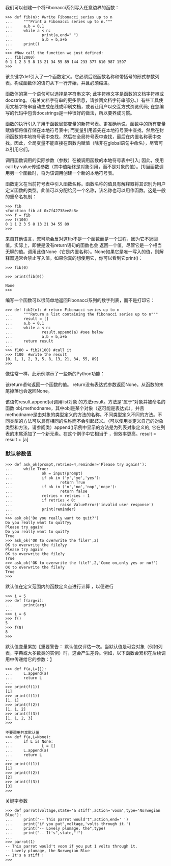 我们可以创建一个将Fibonacci系列写入任意边界的函数：

```
>>> def fib(n): #write Fibonacci series up to n
...     """Print a Fibonacci series up to n."""
...     a,b = 0,1
...     while a < n:
...             print(a,end=" ")
...             a,b = b,a+b
...     print()
...
>>> #Nuw call the function we just defined:
... fib(2000)
0 1 1 2 3 5 8 13 21 34 55 89 144 233 377 610 987 1597
>>>
```

该关键字def引入了一个函数定义。它必须后跟函数名称和带括号的形式参数列表。构成函数体的语句从下一行开始，并且必须缩进。

函数体的第一个语句可以选择是字符串文字; 此字符串文字是函数的文档字符串或docstring。（有关文档字符串的更多信息，请参阅文档字符串部分。）有些工具使用文档字符串自动生成在线或印刷文档，或者让用户以交互方式浏览代码; 在您编写的代码中包含docstrings是一种很好的做法，所以要养成习惯。

函数的执行引入了用于函数局部变量的新符号表。更准确地说，函数中的所有变量赋值都将值存储在本地符号表中; 而变量引用首先在本地符号表中查找，然后在封闭函数的本地符号表中查找，然后在全局符号表中查找，最后在内置名称表中查找。因此，全局变量不能直接在函数内赋值（除非在global语句中命名），尽管可以引用它们。

调用函数调用的实际参数（参数）在被调用函数的本地符号表中引入; 因此，使用call by value传递参数（其中值始终是对象引用，而不是对象的值）。\[1\]当函数调用另一个函数时，将为该调用创建一个新的本地符号表。

函数定义在当前符号表中引入函数名称。函数名称的值具有解释器将其识别为用户定义函数的类型。此值可以分配给另一个名称，该名称也可以用作函数。这是一般的重命名机制：

```
>>> fib
<function fib at 0x7f42738ee8c8>
>>> f = fib
>>> f(100)
0 1 1 2 3 5 8 13 21 34 55 89
>>>
```

来自其他语言，您可能会反对这fib不是一个函数而是一个过程，因为它不返回值。实际上，即使是没有return语句的函数也会 返回一个值，尽管它是一个相当无聊的值。调用此值None（它是内置名称）。None如果它是唯一写入的值，则解释器通常会禁止写入值。如果你真的想使用它，你可以看到它print\(\)：

```
>>> fib(0)

>>> print(fib(0))

None
>>>
```

编写一个函数可以很简单地返回Fibonacci系列的数字列表，而不是打印它：

```
>>> def fib2(n): # return Fibonacci series up to n
...     """Return a list containing the fibonacci series up to n"""
...     result = []
...     a,b = 0,1
...     while a < n:
...             result.append(a) #see below
...             a,b = b,a+b
...     return result
...
>>> f100 = fib2(100) #call it
>>> f100  #write the result
[0, 1, 1, 2, 3, 5, 8, 13, 21, 34, 55, 89]
>>>
```

像往常一样，此示例演示了一些新的Python功能：

该return语句返回一个函数的值。 return没有表达式参数返回None。从函数的末尾掉落也会返回None。

该语句result.append\(a\)调用list对象 的方法result。方法是“属于”对象并被命名的函数 obj.methodname，其中obj是某个对象（这可能是表达式），并且methodname是由对象的类型定义的方法的名称。不同类型定义不同的方法。不同类型的方法可以具有相同的名称而不会引起歧义。（可以使用类定义自己的对象类型和方法，请参阅类）append\(\)示例中显示的方法是为列表对象定义的; 它在列表的末尾添加了一个新元素。在这个例子中它相当于 ，但效率更高。result = result + \[a\]

### 默认参数值

```
>>> def ask_ok(prompt,retries=4,reminder='Please try again!'):
...     while True:
...             ok = input(prompt)
...             if ok in ('y','ye','yes'):
...                     return True
...             if ok in ('n','no','nop','nope'):
...                     return false
...             retries = retries - 1
...             if retries < 0:
...                     raise ValueError('invalid user response')
...             print(reminder)
...
>>> ask_ok('Do you really want to quit?')
Do you really want to quit?yy
Please try again!
Do you really want to quit?y
True
>>> ask_ok('OK to overwrite the file?',2)
OK to overwrite the file?yy
Please try again!
OK to overwrite the file?y
True
>>> ask_ok('OK to overwrite the file?',2,'Come on,only yes or no!')
OK to overwrite the file?y
True
>>>
```

默认值在定义范围内的函数定义点进行计算 ，以便进行

```
>>> i = 5
>>> def f(arg=i):
...     print(arg)
...
>>> i = 6
>>> f()
5
>>> f(8)
8
>>>
```

默认值变量累加【重要警告： 默认值仅评估一次。当默认值是可变对象（例如列表，字典或大多数类的实例）时，这会产生差异。例如，以下函数会累积在后续调用中传递给它的参数：】

```
>>> def f(a,L=[]):
...     L.append(a)
...     return L
...
>>> print(f(1))
[1]
>>> print(f(1))
[1, 1]
>>> print(f(2))
[1, 1, 2]
>>> print(f(3))
[1, 1, 2, 3]
>>>

不要调用共享默认值
>>> def f(a,L=None):
...     if L is None:
...             L = []
...     L.append(a)
...     return L
...
>>> print(f(1))
[1]
>>> print(f(2))
[2]
>>> print(f(3))
[3]
>>>
```

关键字参数

```
>>> def parrot(voltage,state='a stiff',action='voom',type='Norwegian Blue'):
...     print("-- This parrot would't",action,end=' ')
...     print("if you put",voltage,'volts through it.')
...     print("-- Lovely plumage, the",type)
...     print("-- It's",state,"!")
...
>>> parrot(1)
-- This parrot would't voom if you put 1 volts through it.
-- Lovely plumage, the Norwegian Blue
-- It's a stiff !
>>>

```



